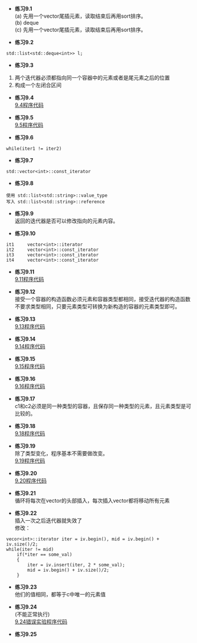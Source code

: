 * **练习9.1**  
(a) 先用一个vector尾插元素，读取结束后再用sort排序。  
(b) deque  
(c) 先用一个vector尾插元素，读取结束后再用sort排序。  

* **练习9.2**  
```
std::list<std::deque<int>> l;
```

* **练习9.3**  
1. 两个迭代器必须都指向同一个容器中的元素或者是尾元素之后的位置
2. 构成一个左闭合区间  

* **练习9.4**  
[9.4程序代码](9.4.cpp)  

* **练习9.5**  
[9.5程序代码](9.5.cpp)  

* **练习9.6**  
```
while(iter1 != iter2)
```

* **练习9.7**  
```
std::vector<int>::const_iterator
```

* **练习9.8**  
```
使用 std::list<std::string>::value_type
写入 std::list<std::string>::reference
```

* **练习9.9**  
返回的迭代器是否可以修改指向的元素内容。

* **练习9.10**  
```
it1     vector<int>::iterator
it2     vector<int>::const_iterator
it3     vector<int>::const_iterator
it4     vector<int>::const_iterator
```

* **练习9.11**  
[9.11程序代码](9.11.cpp)  

* **练习9.12**  
接受一个容器的构造函数必须元素和容器类型都相同，接受迭代器的构造函数不要求类型相同，只要元素类型可转换为新构造的容器的元素类型即可。

* **练习9.13**  
[9.13程序代码](9.13.cpp)  

* **练习9.14**  
[9.14程序代码](9.14.cpp)  

* **练习9.15**  
[9.15程序代码](9.15.cpp)  

* **练习9.16**  
[9.16程序代码](9.16.cpp)  

* **练习9.17**  
c1和c2必须是同一种类型的容器，且保存同一种类型的元素，且元素类型是可比较的。

* **练习9.18**  
[9.18程序代码](9.18.cpp)  

* **练习9.19**  
除了类型变化，程序基本不需要做改变。  
[9.19程序代码](9.19.cpp)  

* **练习9.20**  
[9.20程序代码](9.20.cpp)  

* **练习9.21**  
循环将每次在vector的头部插入，每次插入vector都将移动所有元素

* **练习9.22**  
插入一次之后迭代器就失效了  
修改：  
```
vecor<int>::iterator iter = iv.begin(), mid = iv.begin() + iv.size()/2;
while(iter != mid)
    if(*iter == some_val)
    {
        iter = iv.insert(iter, 2 * some_val);
        mid = iv.begin() + iv.size()/2;
    }
```

* **练习9.23**  
他们的值相同，都等于c中唯一的元素值

* **练习9.24**  
(不能正常执行)  
[9.24错误实验程序代码](9.24.cpp)  

* **练习9.25**  

